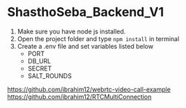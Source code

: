 # ShasthoSeba_Backend_V1

1. Make sure you have node js installed.
2. Open the project folder and type `npm install` in terminal
3. Create a .env file and set variables listed below
    * PORT
    * DB_URL
    * SECRET
    * SALT_ROUNDS 

https://github.com/ibrahim12/webrtc-video-call-example
https://github.com/ibrahim12/RTCMultiConnection
